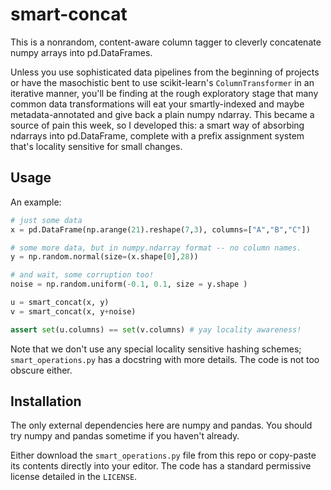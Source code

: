 # smart-concat

This is a nonrandom, content-aware column tagger to cleverly concatenate numpy arrays into pd.DataFrames.

Unless you use sophisticated data pipelines from the beginning of projects or have the masochistic bent to use scikit-learn's `ColumnTransformer` in an iterative manner, you'll be finding at the rough exploratory stage that many common data transformations will eat your smartly-indexed and maybe metadata-annotated and give back a plain numpy ndarray. This became a source of pain this week, so I developed this: a smart way of absorbing ndarrays into pd.DataFrame, complete with a prefix assignment system that's locality sensitive for small changes.

## Usage

An example:

```python
# just some data
x = pd.DataFrame(np.arange(21).reshape(7,3), columns=["A","B","C"])

# some more data, but in numpy.ndarray format -- no column names.
y = np.random.normal(size=(x.shape[0],28))

# and wait, some corruption too!
noise = np.random.uniform(-0.1, 0.1, size = y.shape )

u = smart_concat(x, y)
v = smart_concat(x, y+noise)

assert set(u.columns) == set(v.columns) # yay locality awareness!
```

Note that we don't use any special locality sensitive hashing schemes; `smart_operations.py` has a docstring with more details. The code is not too obscure either. 

## Installation

The only external dependencies here are numpy and pandas. You should try numpy and pandas sometime if you haven't already.

Either download the `smart_operations.py` file from this repo or copy-paste its contents directly into your editor. The code has a standard permissive license detailed in the `LICENSE`. 
